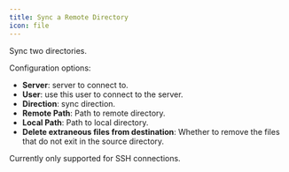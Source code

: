 ```yaml
---
title: Sync a Remote Directory
icon: file
---
```


Sync two directories.

Configuration options:

- **Server**: server to connect to.
- **User**: use this user to connect to the server.
- **Direction**: sync direction.
- **Remote Path**: Path to remote directory.
- **Local Path**:  Path to local directory.
- **Delete extraneous files from destination**: Whether to remove the files that do not exit in the source directory.

Currently only supported for SSH connections.

